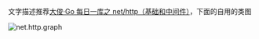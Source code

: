 文字描述推荐[大俊·Go 每日一库之 net/http（基础和中间件）](https://darjun.github.io/2021/07/13/in-post/godailylib/nethttp/)，下面的自用的类图

![net.http.graph](https://cdn.jsdelivr.net/gh/zweix123/CS-notes@master/resource/Programing-Language/Golang/net.http.png)
